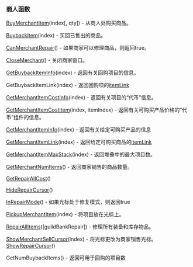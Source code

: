 ### 商人函数

[BuyMerchantItem](https://wow.gamepedia.com/API_BuyMerchantItem)\(index\[, qty\]\) - 从商人处购买商品。

[BuybackItem](https://wow.gamepedia.com/API_BuybackItem)\(index\) - 买回已售出的商品。

[CanMerchantRepair](https://wow.gamepedia.com/API_CanMerchantRepair)\(\) - 如果商家可以修理商品，则返回true。

[CloseMerchant](https://wow.gamepedia.com/API_CloseMerchant)\(\) - 关闭商家窗口。

[GetBuybackItemInfo](https://wow.gamepedia.com/API_GetBuybackItemInfo)\(index\) - 返回有关回购项目的信息。

GetBuybackItemLink\(index\) - 返回回购项的[itemLink](https://wow.gamepedia.com/ItemLink) 

[GetMerchantItemCostInfo](https://wow.gamepedia.com/API_GetMerchantItemCostInfo)\(index\) - 返回有关项目的“代币”信息。

[GetMerchantItemCostItem](https://wow.gamepedia.com/API_GetMerchantItemCostItem)\(index, itemIndex\) - 返回有关可购买产品价格的“代币”组件的信息。

[GetMerchantItemInfo](https://wow.gamepedia.com/API_GetMerchantItemInfo)\(index\) - 返回有关给定可购买产品的信息

[GetMerchantItemLink](https://wow.gamepedia.com/API_GetMerchantItemLink)\(index\) - 返回给定可购买商品的[itemLink](https://wow.gamepedia.com/ItemLink)

[GetMerchantItemMaxStack](https://wow.gamepedia.com/API_GetMerchantItemMaxStack)\(index\) - 返回堆叠中的最大项目数。

[GetMerchantNumItems](https://wow.gamepedia.com/API_GetMerchantNumItems)\(\) - 返回商家销售的商品数量。

[GetRepairAllCost](https://wow.gamepedia.com/API_GetRepairAllCost)\(\)

[HideRepairCursor](https://wow.gamepedia.com/API_HideRepairCursor)\(\)

[InRepairMode](https://wow.gamepedia.com/API_InRepairMode)\(\) - 如果光标处于修复模式，则返回true

[PickupMerchantItem](https://wow.gamepedia.com/API_PickupMerchantItem)\(index\) - 将项目放在光标上。

[RepairAllItems](https://wow.gamepedia.com/API_RepairAllItems)\(\[guildBankRepair\]\) - 修理所有装备和库存物品。

[ShowMerchantSellCursor](https://wow.gamepedia.com/API_ShowMerchantSellCursor)\(index\) - 将光标更改为商家销售光标。[ShowRepairCursor](https://wow.gamepedia.com/API_ShowRepairCursor)\(\)

GetNumBuybackItems\(\) - 返回可用于回购的项目数  




